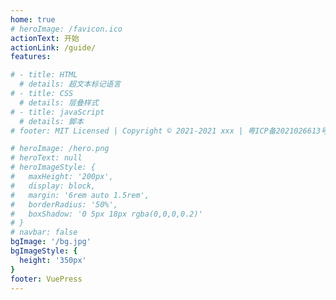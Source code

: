 ```yaml
---
home: true
# heroImage: /favicon.ico
actionText: 开始
actionLink: /guide/
features:

# - title: HTML
  # details: 超文本标记语言
# - title: CSS
  # details: 层叠样式
# - title: javaScript
  # details: 脚本
# footer: MIT Licensed | Copyright © 2021-2021 xxx | 粤ICP备2021026613号

# heroImage: /hero.png
# heroText: null
# heroImageStyle: {
#   maxHeight: '200px',
#   display: block,
#   margin: '6rem auto 1.5rem',
#   borderRadius: '50%',
#   boxShadow: '0 5px 18px rgba(0,0,0,0.2)'
# }
# navbar: false
bgImage: '/bg.jpg'
bgImageStyle: {
  height: '350px'
}
footer: VuePress
---
```





